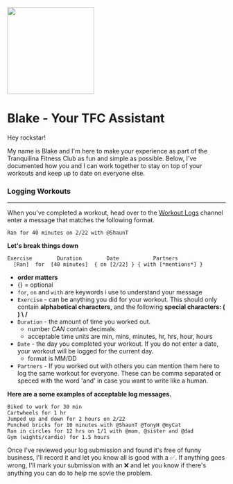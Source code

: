 <img src="https://cdn.discordapp.com/app-icons/525336223632457749/5199407aff399b83cb205c21511d7a81.png?size=512" width="200" />

# Blake - Your TFC Assistant

Hey rockstar!

My name is Blake and I'm here to make your experience as part of the Tranquilina Fitness Club as fun and simple as possible. Below, I've documented how you and I can work together to stay on top of your workouts and keep up to date on everyone else.

### Logging Workouts

---

When you've completed a workout, head over to the [Workout Logs](https://discordapp.com/channels/525441114648608780/525819670553690156) channel enter a message that matches the following format.

```
Ran for 40 minutes on 2/22 with @ShaunT
```

**Let's break things down**

```
Exercise        Duration        Date           Partners
  [Ran]  for  [40 minutes]  { on [2/22] } { with [*mentions*] }
```

- **order matters**
- {} = optional
- `for`, `on` and `with` are keywords i use to understand your message
- `Exercise` - can be anything you did for your workout. This should only contain **alphabetical characters**, and the following **special characters: ( ) \ /**
- `Duration` - the amount of time you worked out.
  - number _CAN_ contain decimals
  - acceptable time units are min, mins, minutes, hr, hrs, hour, hours
- `Date` - the day you completed your workout. If you do not enter a date, your workout will be logged for the current day.
  - format is MM/DD
- `Partners` - If you worked out with others you can mention them here to log the same workout for everyone. These can be comma separated or speced with the word 'and' in case you want to write like a human.

**Here are a some examples of acceptable log messages.**

```
Biked to work for 30 min
Cartwheels for 1 hr
Jumped up and down for 2 hours on 2/22
Punched bricks for 10 minutes with @ShaunT @TonyH @myCat
Ran in circles for 12 hrs on 1/1 with @mom, @sister and @dad
Gym (wights/cardio) for 1.5 hours
```

Once I've reviewed your log submission and found it's free of funny business, I'll record it and let you know all is good with a ✅. If anything goes wrong, I'll mark your submission with an ❌ and let you know if there's anything you can do to help me sovle the problem.
